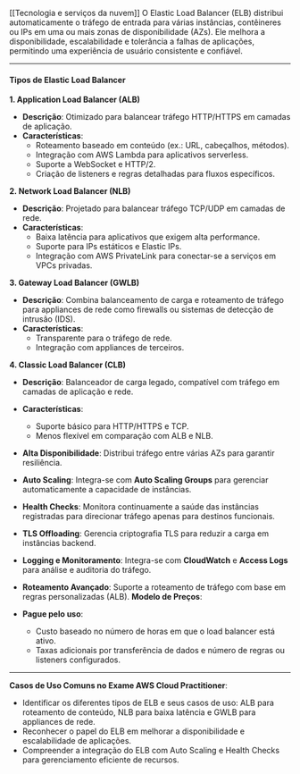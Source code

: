 [[Tecnologia e serviços da nuvem]]
O Elastic Load Balancer (ELB) distribui automaticamente o tráfego de entrada para várias instâncias, contêineres ou IPs em uma ou mais zonas de disponibilidade (AZs). Ele melhora a disponibilidade, escalabilidade e tolerância a falhas de aplicações, permitindo uma experiência de usuário consistente e confiável.

---

#### **Tipos de Elastic Load Balancer**

**1. Application Load Balancer (ALB)**

- **Descrição**: Otimizado para balancear tráfego HTTP/HTTPS em camadas de aplicação.
- **Características**:
    - Roteamento baseado em conteúdo (ex.: URL, cabeçalhos, métodos).
    - Integração com AWS Lambda para aplicativos serverless.
    - Suporte a WebSocket e HTTP/2.
    - Criação de listeners e regras detalhadas para fluxos específicos.

**2. Network Load Balancer (NLB)**

- **Descrição**: Projetado para balancear tráfego TCP/UDP em camadas de rede.
- **Características**:
    - Baixa latência para aplicativos que exigem alta performance.
    - Suporte para IPs estáticos e Elastic IPs.
    - Integração com AWS PrivateLink para conectar-se a serviços em VPCs privadas.

**3. Gateway Load Balancer (GWLB)**

- **Descrição**: Combina balanceamento de carga e roteamento de tráfego para appliances de rede como firewalls ou sistemas de detecção de intrusão (IDS).
- **Características**:
    - Transparente para o tráfego de rede.
    - Integração com appliances de terceiros.

**4. Classic Load Balancer (CLB)**

- **Descrição**: Balanceador de carga legado, compatível com tráfego em camadas de aplicação e rede.
- **Características**:
    - Suporte básico para HTTP/HTTPS e TCP.
    - Menos flexível em comparação com ALB e NLB.
- **Alta Disponibilidade**: Distribui tráfego entre várias AZs para garantir resiliência.
- **Auto Scaling**: Integra-se com **Auto Scaling Groups** para gerenciar automaticamente a capacidade de instâncias.
- **Health Checks**: Monitora continuamente a saúde das instâncias registradas para direcionar tráfego apenas para destinos funcionais.
- **TLS Offloading**: Gerencia criptografia TLS para reduzir a carga em instâncias backend.
- **Logging e Monitoramento**: Integra-se com **CloudWatch** e **Access Logs** para análise e auditoria do tráfego.
- **Roteamento Avançado**: Suporte a roteamento de tráfego com base em regras personalizadas (ALB).
**Modelo de Preços**:

- **Pague pelo uso**:
    - Custo baseado no número de horas em que o load balancer está ativo.
    - Taxas adicionais por transferência de dados e número de regras ou listeners configurados.

---

**Casos de Uso Comuns no Exame AWS Cloud Practitioner**:

- Identificar os diferentes tipos de ELB e seus casos de uso: ALB para roteamento de conteúdo, NLB para baixa latência e GWLB para appliances de rede.
- Reconhecer o papel do ELB em melhorar a disponibilidade e escalabilidade de aplicações.
- Compreender a integração do ELB com Auto Scaling e Health Checks para gerenciamento eficiente de recursos.